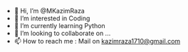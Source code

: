 - 👋 Hi, I’m @MKazimRaza
- 👀 I’m interested in Coding
- 🌱 I’m currently learning Python
- 💞️ I’m looking to collaborate on ...
- 📫 How to reach me : Mail on kazimraza1710@gmail.com

<!---
MKazimRaza/MKazimRaza is a ✨ special ✨ repository because its `README.md` (this file) appears on your GitHub profile.
You can click the Preview link to take a look at your changes.
--->
